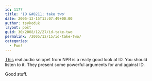 ```yaml
---
id: 1177
title: 'ID &#8211; take two'
date: 2005-12-15T13:07:49+00:00
author: tsykoduk
layout: post
guid: 30/2008/12/27/id-take-two
permalink: /2005/12/15/id-take-two/
categories:
  - Fun!
---
```

<p><a href="http://www.npr.org/templates/story/story.php?storyId=5024450">This</a> real audio snippet from <span class="caps">NPR</span> is a really good look at ID. You should listen to it. They present some powerful arguments for and against ID.</p>


<p>Good stuff.</p>